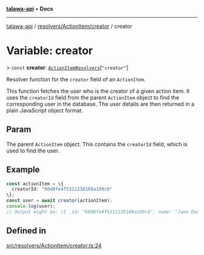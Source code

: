 [**talawa-api**](../../../../README.md) • **Docs**

***

[talawa-api](../../../../modules.md) / [resolvers/ActionItem/creator](../README.md) / creator

# Variable: creator

\> `const` **creator**: [`ActionItemResolvers`](../../../../types/generatedGraphQLTypes/type-aliases/ActionItemResolvers.md)\[`"creator"`\]

Resolver function for the `creator` field of an `ActionItem`.

This function fetches the user who is the creator of a given action item.
It uses the `creatorId` field from the parent `ActionItem` object to find the corresponding user in the database.
The user details are then returned in a plain JavaScript object format.

## Param

The parent `ActionItem` object. This contains the `creatorId` field, which is used to find the user.

## Example

```typescript
const actionItem = \{
  creatorId: "60d0fe4f5311236168a109cb"
\};
const user = await creator(actionItem);
console.log(user);
// Output might be: \{ _id: "60d0fe4f5311236168a109cb", name: "Jane Doe", email: "jane.doe@example.com" \}
```

## Defined in

[src/resolvers/ActionItem/creator.ts:24](https://github.com/PalisadoesFoundation/talawa-api/blob/a87b45a1c490c996c3a8a52e117ecbaa4742ef49/src/resolvers/ActionItem/creator.ts#L24)
